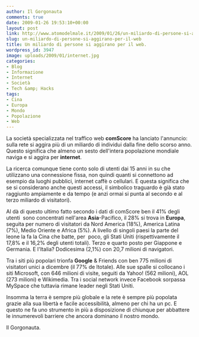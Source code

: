 ```yaml
---
author: Il Gorgonauta
comments: true
date: 2009-01-26 19:53:10+00:00
layout: post
link: http://www.atomodelmale.it/2009/01/26/un-miliardo-di-persone-si-aggirano-per-il-web/
slug: un-miliardo-di-persone-si-aggirano-per-il-web
title: Un miliardo di persone si aggirano per il web.
wordpress_id: 3947
image: uploads/2009/01/internet.jpg
categories:
- Blog
- Informazione
- Internet
- Società
- Tech &amp; Hacks
tags:
- Cina
- Europa
- Mondo
- Popolazione
- Web
---
```


La società specializzata nel traffico web **comScore** ha lanciato l'annuncio: sulla rete si aggira più di un miliardo di individui dalla fine dello scorso anno. Questo significa che almeno un sesto dell'intera popolazione mondiale naviga e si aggira per **internet**.

La ricerca comunque tiene conto solo di utenti dai 15 anni in su che utilizzano una connessione fissa, non quindi quanti si connettono ad esempio da luoghi pubblici, internet caffè o cellulari. E questa significa che se si considerano anche questi accessi, il simbolico traguardo è già stato raggiunto ampiamente e da tempo (e anzi ormai si punta al secondo e al terzo miliardo di visitatori).

Al dà di questo ultimo fatto secondo i dati di comScore ben il 41% degli utenti  sono concentrati nell'area **Asia**-Pacifico, il 28% si trova in **Europa**, seguita per numero di visitatori da Nord America (18%), America Latina (7%), Medio Oriente e Africa (5%). A livello di singoli paesi la parte del leone la fa la Cina che batte, per  poco, gli Stati Uniti (rispettivamente il 17,8% e il 16,2% degli utenti totali). Terzo e quarto posto per Giappone e Germania. E l'Italia? Dodicesima (2,1%) con 20,7 milioni di navigatori.

Tra i siti più popolari trionfa **Google** & Friends con ben 775 milioni di visitatori unici a dicembre (il 77% de ltotale). Alle sue spalle si collocano i siti Microsoft, con 646 milioni di visite, seguiti da Yahoo! (562 milioni), AOL (273 milioni) e Wikimedia. Tra i social network invece Facebook sorpassa MySpace che tuttavia rimane leader negli Stati Uniti.

Insomma la terra è sempre più globale e la rete è sempre più popolata grazie alla sua libertà e facile accessibilità, almeno per chi ha un pc. E questo ne fa uno strumento in più a disposizione di chiunque per abbattere le innumerevoli barriere che ancora dominano il nostro mondo.

Il Gorgonauta.
